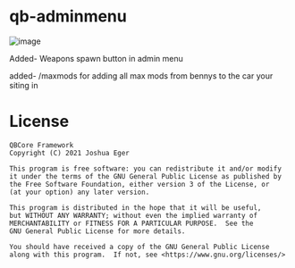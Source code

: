 # qb-adminmenu
![image](https://user-images.githubusercontent.com/57848836/134793591-1ff62665-01e6-4e63-941b-a78dff41ea37.png)

Added- Weapons spawn button in admin menu 






added- /maxmods  for adding all max mods from bennys to the car your siting in 



# License

    QBCore Framework
    Copyright (C) 2021 Joshua Eger

    This program is free software: you can redistribute it and/or modify
    it under the terms of the GNU General Public License as published by
    the Free Software Foundation, either version 3 of the License, or
    (at your option) any later version.

    This program is distributed in the hope that it will be useful,
    but WITHOUT ANY WARRANTY; without even the implied warranty of
    MERCHANTABILITY or FITNESS FOR A PARTICULAR PURPOSE.  See the
    GNU General Public License for more details.

    You should have received a copy of the GNU General Public License
    along with this program.  If not, see <https://www.gnu.org/licenses/>

